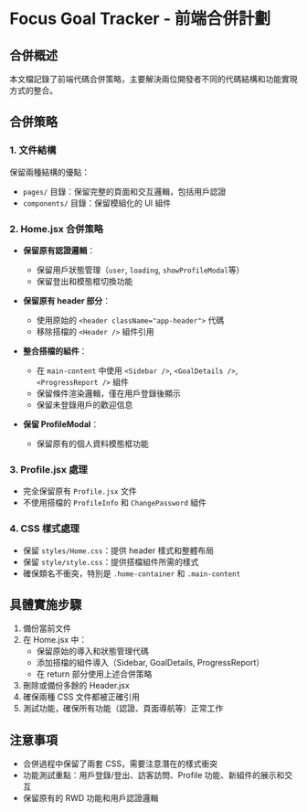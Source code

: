 # Focus Goal Tracker - 前端合併計劃

## 合併概述

本文檔記錄了前端代碼合併策略，主要解決兩位開發者不同的代碼結構和功能實現方式的整合。

## 合併策略

### 1. 文件結構

保留兩種結構的優點：
- `pages/` 目錄：保留完整的頁面和交互邏輯，包括用戶認證
- `components/` 目錄：保留模組化的 UI 組件

### 2. Home.jsx 合併策略

- **保留原有認證邏輯**：
  - 保留用戶狀態管理（`user`, `loading`, `showProfileModal`等）
  - 保留登出和模態框切換功能

- **保留原有 header 部分**：
  - 使用原始的 `<header className="app-header">` 代碼
  - 移除搭檔的 `<Header />` 組件引用

- **整合搭檔的組件**：
  - 在 `main-content` 中使用 `<Sidebar />`, `<GoalDetails />`, `<ProgressReport />` 組件
  - 保留條件渲染邏輯，僅在用戶登錄後顯示
  - 保留未登錄用戶的歡迎信息

- **保留 ProfileModal**：
  - 保留原有的個人資料模態框功能

### 3. Profile.jsx 處理

- 完全保留原有 `Profile.jsx` 文件
- 不使用搭檔的 `ProfileInfo` 和 `ChangePassword` 組件

### 4. CSS 樣式處理

- 保留 `styles/Home.css`：提供 header 樣式和整體布局
- 保留 `style/style.css`：提供搭檔組件所需的樣式
- 確保類名不衝突，特別是 `.home-container` 和 `.main-content`

## 具體實施步驟

1. 備份當前文件
2. 在 Home.jsx 中：
   - 保留原始的導入和狀態管理代碼
   - 添加搭檔的組件導入（Sidebar, GoalDetails, ProgressReport）
   - 在 return 部分使用上述合併策略
3. 刪除或備份多餘的 Header.jsx
4. 確保兩種 CSS 文件都被正確引用
5. 測試功能，確保所有功能（認證、頁面導航等）正常工作

## 注意事項

- 合併過程中保留了兩套 CSS，需要注意潛在的樣式衝突
- 功能測試重點：用戶登錄/登出、訪客訪問、Profile 功能、新組件的展示和交互
- 保留原有的 RWD 功能和用戶認證邏輯 